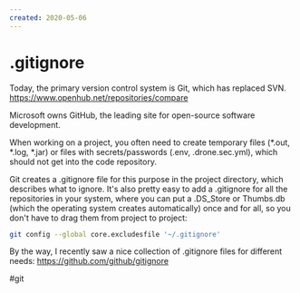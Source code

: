 ```yaml
---
created: 2020-05-06
---
```


# .gitignore

Today, the primary version control system is Git, which has replaced SVN.
https://www.openhub.net/repositories/compare

Microsoft owns GitHub, the leading site for open-source software development.

When working on a project, you often need to create temporary files (*.out, *.log, *.jar) or files with secrets/passwords (.env, .drone.sec.yml), which should not get into the code repository.

Git creates a .gitignore file for this purpose in the project directory, which describes what to ignore.
It's also pretty easy to add a .gitignore for all the repositories in your system, where you can put a .DS_Store or Thumbs.db (which the operating system creates automatically) once and for all, so you don't have to drag them from project to project:

```bash
git config --global core.excludesfile '~/.gitignore'
```

By the way, I recently saw a nice collection of .gitignore files for different needs:
https://github.com/github/gitignore

#git
